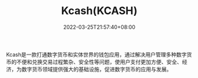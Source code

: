 ﻿---
weight: 
title: "Kcash(KCASH)"
description: "Kcash是一款打通数字货币和实体世界的钱包应用，通过解决用户管理多种数字货币的不便和兑换交易过程繁杂、安全性等问题，使用户支付更加方便、安全、经济，为数字货币领域提供强大..."
date: 2022-03-25T21:57:40+08:00
lastmod: 2022-03-25T16:45:40+08:00
draft: false
authors: ["Metabd"]
featuredImage: "kcashkcash.webp"
link: ""
tags: ["数字代币","Kcash(KCASH)"]
categories: ["navigation"]
navigation: ["数字代币"]
lightgallery: true
toc: true
pinned: false
recommend: false
recommend1: false
---
Kcash是一款打通数字货币和实体世界的钱包应用，通过解决用户管理多种数字货币的不便和兑换交易过程繁杂、安全性等问题，使用户支付更加方便、安全、经济，为数字货币领域提供强大的基础设施，促进数字货币的应用与发展。
